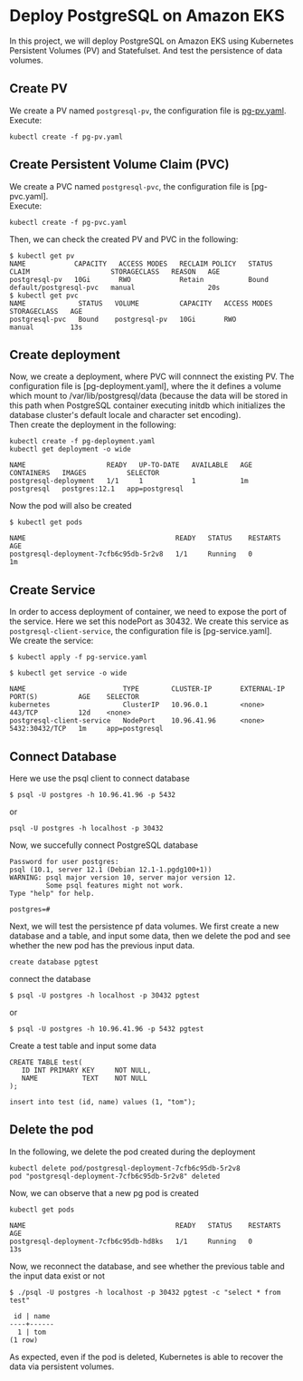 # Deploy PostgreSQL on Amazon EKS
In this project, we will deploy PostgreSQL on Amazon EKS using Kubernetes Persistent Volumes (PV) and Statefulset. And test the persistence of data volumes.

## Create PV
We create a PV named `postgresql-pv`, the configuration file is [pg-pv.yaml](https://github.com/cy235/PostgreSQL_EKS/blob/master/pg-pv.yaml).</br>
Execute:
```
kubectl create -f pg-pv.yaml
```

## Create Persistent Volume Claim (PVC)
We create a PVC named `postgresql-pvc`, the configuration file is [pg-pvc.yaml].</br>
Execute:
```
kubectl create -f pg-pvc.yaml
```

Then, we can check the created PV and PVC in the following:
```
$ kubectl get pv
NAME            CAPACITY   ACCESS MODES   RECLAIM POLICY   STATUS   CLAIM                    STORAGECLASS   REASON   AGE
postgresql-pv   10Gi       RWO            Retain           Bound    default/postgresql-pvc   manual                  20s
$ kubectl get pvc
NAME             STATUS   VOLUME          CAPACITY   ACCESS MODES   STORAGECLASS   AGE
postgresql-pvc   Bound    postgresql-pv   10Gi       RWO            manual         13s
```

## Create deployment
Now, we create a deployment, where PVC will connnect the existing PV. The configuration file is [pg-deployment.yaml], where the it defines a volume which mount to /var/lib/postgresql/data (because the data will be stored in this path when PostgreSQL container executing initdb which initializes the database cluster's default locale and character set encoding).</br>
Then create the deployment in the following:
```
kubectl create -f pg-deployment.yaml
kubectl get deployment -o wide

NAME                    READY   UP-TO-DATE   AVAILABLE   AGE    CONTAINERS   IMAGES          SELECTOR
postgresql-deployment   1/1     1            1           1m     postgresql   postgres:12.1   app=postgresql
```
Now the pod will also be created
```
$ kubectl get pods

NAME                                     READY   STATUS    RESTARTS   AGE
postgresql-deployment-7cfb6c95db-5r2v8   1/1     Running   0          1m
```

## Create Service
In order to access deployment of container, we need to expose the port of the service. Here we set this nodePort as 30432.
We create this service as `postgresql-client-service`, the configuration file is [pg-service.yaml].</br>
We create the service:

```
$ kubectl apply -f pg-service.yaml

$ kubectl get service -o wide

NAME                        TYPE        CLUSTER-IP       EXTERNAL-IP   PORT(S)          AGE    SELECTOR
kubernetes                  ClusterIP   10.96.0.1        <none>        443/TCP          12d    <none>
postgresql-client-service   NodePort    10.96.41.96      <none>        5432:30432/TCP   1m     app=postgresql
```

## Connect Database
Here we use the psql client to connect database
```
$ psql -U postgres -h 10.96.41.96 -p 5432
```
or
```
psql -U postgres -h localhost -p 30432
```
Now, we succefully connect PostgreSQL database

```
Password for user postgres:
psql (10.1, server 12.1 (Debian 12.1-1.pgdg100+1))
WARNING: psql major version 10, server major version 12.
         Some psql features might not work.
Type "help" for help.

postgres=#
```
Next, we will test the persistence pf data volumes. We first create a new database and a table, and input some data, then we delete the pod and see whether the new pod has the previous input data.
```
create database pgtest
```
connect the database
```
$ psql -U postgres -h localhost -p 30432 pgtest
```
or
```
$ psql -U postgres -h 10.96.41.96 -p 5432 pgtest
```
Create a test table and input some data
```
CREATE TABLE test(
   ID INT PRIMARY KEY     NOT NULL,
   NAME           TEXT    NOT NULL
);

insert into test (id, name) values (1, "tom");
```

## Delete the pod
In the following, we delete the pod created during the deployment
```
kubectl delete pod/postgresql-deployment-7cfb6c95db-5r2v8
pod "postgresql-deployment-7cfb6c95db-5r2v8" deleted
```

Now, we can observe that a new pg pod is created
```
kubectl get pods

NAME                                     READY   STATUS    RESTARTS   AGE
postgresql-deployment-7cfb6c95db-hd8ks   1/1     Running   0          13s
```
Now, we reconnect the database, and see whether the previous table and the input data exist or not 
```
$ ./psql -U postgres -h localhost -p 30432 pgtest -c "select * from test"

 id | name
----+------
  1 | tom
(1 row)
```

As expected, even if the pod is deleted, Kubernetes is able to recover the data via persistent volumes.
